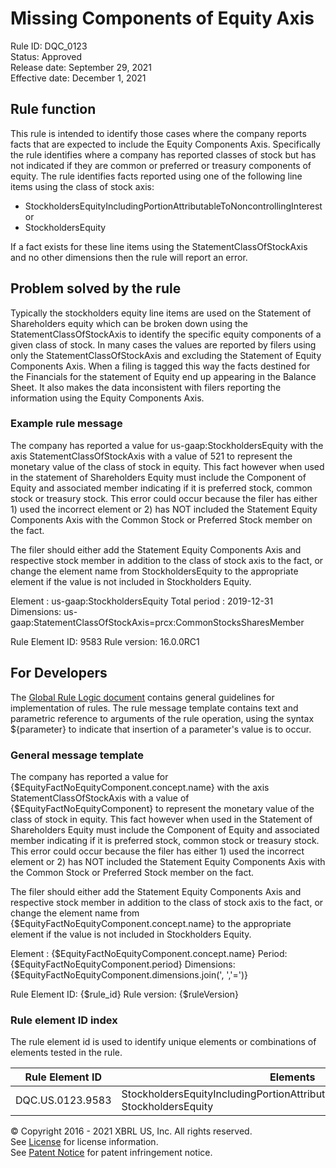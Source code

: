 # Missing Components of Equity Axis  
Rule ID: DQC_0123  
Status: Approved  
Release date: September 29, 2021  
Effective date: December 1, 2021  
  
## Rule function
This rule is intended to identify those cases where the company reports facts that are expected to include the Equity Components Axis. Specifically the rule identifies where a company has reported classes of stock but has not indicated if they are common or preferred or treasury components of equity. The rule identifies facts reported using one of the following line items using the class of stock axis:

*   StockholdersEquityIncludingPortionAttributableToNoncontrollingInterest or 
*   StockholdersEquity

If a fact exists for these line items using the StatementClassOfStockAxis and no other dimensions then the rule will report an error.

## Problem solved by the rule
Typically the stockholders equity  line items are used on the Statement of Shareholders equity which can be broken down using the StatementClassOfStockAxis to identify the specific equity components of a given class of stock.  In many cases the values are reported by filers  using only the StatementClassOfStockAxis and excluding the Statement of Equity Components Axis. When a filing is tagged this way the facts destined for the Financials for the statement of Equity end up appearing in the Balance Sheet.  It also makes the data inconsistent with filers reporting the information using the Equity Components Axis.

### Example rule message
The company has reported a value for us-gaap:StockholdersEquity with the axis StatementClassOfStockAxis with a value of 521 to represent the monetary value of the class of stock in equity. This fact however when used in the statement of Shareholders Equity must include the Component of Equity and associated member indicating if it is preferred stock, common stock or treasury stock. This error could occur because the filer has either 1) used the incorrect element or 2) has NOT included the Statement Equity Components Axis with the Common Stock or Preferred Stock member on the fact. 

The filer should either add the Statement Equity Components Axis and respective stock member in addition to the class of stock axis to the fact, or change the element name from StockholdersEquity to the appropriate element if the value is not included in Stockholders Equity.

Element : us-gaap:StockholdersEquity
Total period : 2019-12-31 
Dimensions:  us-gaap:StatementClassOfStockAxis=prcx:CommonStocksSharesMember

Rule Element ID: 9583
Rule version: 16.0.0RC1

## For Developers  
The [Global Rule Logic document](https://github.com/DataQualityCommittee/dqc_us_rules/blob/master/docs/GlobalRuleLogic.md) contains general guidelines for implementation of rules. The rule message template contains text and parametric reference to arguments of the rule operation, using the syntax ${parameter} to indicate that insertion of a parameter's value is to occur.  
  
### General message template  
The company has reported a value for {$EquityFactNoEquityComponent.concept.name} with the axis StatementClassOfStockAxis with a value of {$EquityFactNoEquityComponent} to represent the monetary value of the class of stock in equity. This fact however when used in the Statement of Shareholders Equity must include the Component of Equity and associated member indicating if it is preferred stock, common stock or treasury stock. This error could occur because the filer has either 1) used the incorrect element or 2) has NOT included the Statement Equity Components Axis with the Common Stock or Preferred Stock member on the fact. 

The filer should either add the Statement Equity Components Axis and respective stock member in addition to the class of stock axis to the fact, or change the element name from {$EquityFactNoEquityComponent.concept.name} to the appropriate element if the value is not included in Stockholders Equity.

Element : {$EquityFactNoEquityComponent.concept.name}
Period:  {$EquityFactNoEquityComponent.period} 
Dimensions:  {$EquityFactNoEquityComponent.dimensions.join(', ','=')}

Rule Element ID: {$rule_id}
Rule version: {$ruleVersion}
  
### Rule element ID index  
The rule element id is used to identify unique elements or combinations of elements tested in the rule.

|Rule Element ID|Elements|
|--- |--- |
|DQC.US.0123.9583|StockholdersEquityIncludingPortionAttributableToNoncontrollingInterest, StockholdersEquity|
  
© Copyright 2016 - 2021 XBRL US, Inc. All rights reserved.   
See [License](https://xbrl.us/dqc-license) for license information.  
See [Patent Notice](https://xbrl.us/dqc-patent) for patent infringement notice.  